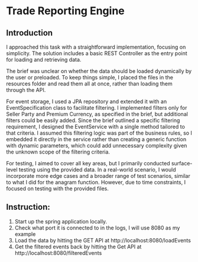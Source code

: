 # Trade Reporting Engine

## Introduction

I approached this task with a straightforward implementation, focusing on simplicity. The solution includes a basic REST Controller as the entry point for loading and retrieving data.

The brief was unclear on whether the data should be loaded dynamically by the user or preloaded. To keep things simple, I placed the files in the resources folder and read them all at once, rather than loading them through the API.

For event storage, I used a JPA repository and extended it with an EventSpecification class to facilitate filtering. I implemented filters only for Seller Party and Premium Currency, as specified in the brief, but additional filters could be easily added. Since the brief outlined a specific filtering requirement, I designed the EventService with a single method tailored to that criteria. I assumed this filtering logic was part of the business rules, so I embedded it directly in the service rather than creating a generic function with dynamic parameters, which could add unnecessary complexity given the unknown scope of the filtering criteria.

For testing, I aimed to cover all key areas, but I primarily conducted surface-level testing using the provided data. In a real-world scenario, I would incorporate more edge cases and a broader range of test scenarios, similar to what I did for the anagram function. However, due to time constraints, I focused on testing with the provided files.
## Instruction:

1. Start up the spring application locally.
2. Check what port it is connected to in the logs, I will use 8080 as my example
3. Load the data by hitting the GET API at http://localhost:8080/loadEvents
4. Get the filtered events back by hitting the Get API at http://localhost:8080/filteredEvents



